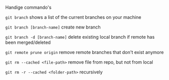 Handige commando's

`git branch` shows a list of the current branches on your machine

`git branch [branch-name]` create new branch

`git branch -d [branch-name]` delete existing local branch if remote has been merged/deleted

`git remote prune origin` remove remote branches that don't exist anymore

`git rm --cached <file-path>` remove file from repo, but not from local

`git rm -r --cached <folder-path>`  recursively

